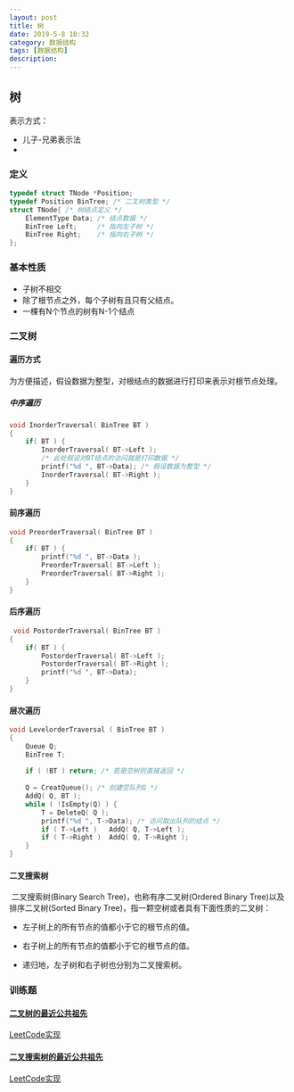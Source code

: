```yaml
---
layout: post
title: 树
date: 2019-5-8 10:32
category: 数据结构
tags: [数据结构]
description: 
---
```




## 树

表示方式：

- 儿子-兄弟表示法
- 

### 定义

```C++
typedef struct TNode *Position;
typedef Position BinTree; /* 二叉树类型 */
struct TNode{ /* 树结点定义 */
    ElementType Data; /* 结点数据 */
    BinTree Left;     /* 指向左子树 */
    BinTree Right;    /* 指向右子树 */
};
```



### 基本性质

- 子树不相交
- 除了根节点之外，每个子树有且只有父结点。
- 一棵有N个节点的树有N-1个结点



### 二叉树

#### 遍历方式

​	为方便描述，假设数据为整型，对根结点的数据进行打印来表示对根节点处理。

##### 中序遍历

```C
void InorderTraversal( BinTree BT )
{
    if( BT ) {
        InorderTraversal( BT->Left );
        /* 此处假设对BT结点的访问就是打印数据 */
        printf("%d ", BT->Data); /* 假设数据为整型 */
        InorderTraversal( BT->Right );
    }
}
```

#### 前序遍历

```C
void PreorderTraversal( BinTree BT )
{
    if( BT ) {
        printf("%d ", BT->Data );
        PreorderTraversal( BT->Left );
        PreorderTraversal( BT->Right );
    }
}
```

#### 后序遍历

```C
 void PostorderTraversal( BinTree BT )
{
    if( BT ) {
        PostorderTraversal( BT->Left );
        PostorderTraversal( BT->Right );
        printf("%d ", BT->Data);
    }
}
```

#### 层次遍历

```C
void LevelorderTraversal ( BinTree BT )
{ 
    Queue Q; 
    BinTree T;
 
    if ( !BT ) return; /* 若是空树则直接返回 */
     
    Q = CreatQueue(); /* 创建空队列Q */
    AddQ( Q, BT );
    while ( !IsEmpty(Q) ) {
        T = DeleteQ( Q );
        printf("%d ", T->Data); /* 访问取出队列的结点 */
        if ( T->Left )   AddQ( Q, T->Left );
        if ( T->Right )  AddQ( Q, T->Right );
    }
}
```

#### 二叉搜索树

​	二叉搜索树(Binary Search Tree)，也称有序二叉树(Ordered Binary Tree)以及排序二叉树(Sorted Binary Tree)，指一颗空树或者具有下面性质的二叉树：

- 左子树上的所有节点的值都小于它的根节点的值。
- 右子树上的所有节点的值都小于它的根节点的值。

- 递归地，左子树和右子树也分别为二叉搜索树。



### 训练题

#### [二叉树的最近公共祖先](https://leetcode-cn.com/problems/lowest-common-ancestor-of-a-binary-tree/)

[LeetCode实现](https://github.com/DepInjoy/BaseHouse/blob/master/Interview/%E6%A0%91/%E4%BA%8C%E5%8F%89%E6%A0%91%E7%9A%84%E6%9C%80%E8%BF%91%E5%85%AC%E5%85%B1%E7%A5%96%E5%85%88.cpp)



#### [二叉搜索树的最近公共祖先](https://leetcode-cn.com/problems/lowest-common-ancestor-of-a-binary-search-tree/)

[LeetCode实现](https://github.com/DepInjoy/BaseHouse/blob/master/Interview/%E6%A0%91/%E4%BA%8C%E5%8F%89%E6%90%9C%E7%B4%A2%E6%A0%91%E7%9A%84%E6%9C%80%E8%BF%91%E5%85%AC%E5%85%B1%E7%A5%96%E5%85%88.cpp)

